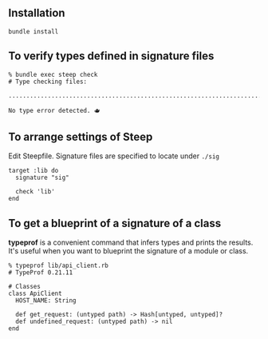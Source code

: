## Installation


```shell
bundle install
```


## To verify types defined in signature files

```shell
% bundle exec steep check
# Type checking files:

.......................................................................................................

No type error detected. 🫖
```


## To arrange settings of Steep

Edit Steepfile. Signature files are specified to locate under `./sig`

```shell
target :lib do
  signature "sig"

  check 'lib'
end
```

## To get a blueprint of a signature of a class

**typeprof** is a convenient command that infers types and prints the results. It's useful when you want to blueprint the signature of a module or class.

```shell
% typeprof lib/api_client.rb
# TypeProf 0.21.11

# Classes
class ApiClient
  HOST_NAME: String

  def get_request: (untyped path) -> Hash[untyped, untyped]?
  def undefined_request: (untyped path) -> nil
end
```
